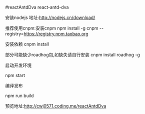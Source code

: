 #reactAntdDva
react-antd-dva

安装nodejs 地址:http://nodejs.cn/download/ 

推荐使用cnpm:安装cnpm npm install -g cnpm --registry=https://registry.npm.taobao.org

安装依赖 cnpm install

部分可能缺少roadhog包,如缺失请自行安装 cnpm install roadhog -g

启动开发环境

npm start

编译发布

npm run build

预览地址:http://cwj0571.coding.me/reactAntdDva